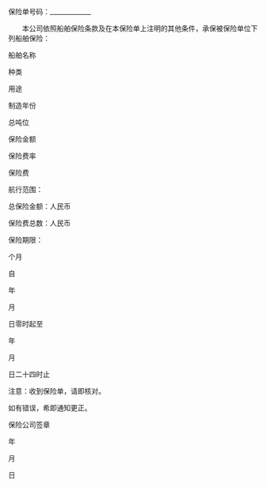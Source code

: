 
 


保险单号码：_____________


　　本公司依照船舶保险条款及在本保险单上注明的其他条件，承保被保险单位下列船舶保险：






 

  

   

船舶名称


   

种类


   

用途


   

制造年份


   

总吨位


   

保险金额


   

保险费率


   

保险费


  

  

   

 




   

 




   

 




   

 




   

 




   

 




   

 




   

 




  

  

   

航行范围：


  

  

   

总保险金额：人民币


  

  

   

保险费总数：人民币


  

  

   

保险期限：

    
个月
  
自
  
年
  
月
  
日零时起至
  
年
  
月
  
日二十四时止



  

  

   

注意：收到保险单，请即核对。

如有错误，希即通知更正。


   

保险公司签章

年

  
月
  
日



  

 





 


 

 
 
 
 
 
  


  
 

  


  


  
 
 
 
 

